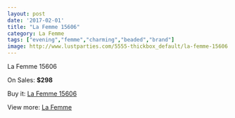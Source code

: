 ```yaml
---
layout: post
date: '2017-02-01'
title: "La Femme 15606"
category: La Femme
tags: ["evening","femme","charming","beaded","brand"]
image: http://www.lustparties.com/5555-thickbox_default/la-femme-15606.jpg
---
```

La Femme 15606

On Sales: **$298**
<a href="https://www.lustparties.com/en/la-femme/1872-la-femme-15606.html"><amp-img layout="responsive" width="600" height="600" src="//www.lustparties.com/5555-thickbox_default/la-femme-15606.jpg" alt="La Femme 15606 0" /></a>
<a href="https://www.lustparties.com/en/la-femme/1872-la-femme-15606.html"><amp-img layout="responsive" width="600" height="600" src="//www.lustparties.com/5556-thickbox_default/la-femme-15606.jpg" alt="La Femme 15606 1" /></a>

Buy it: [La Femme 15606](https://www.lustparties.com/en/la-femme/1872-la-femme-15606.html "La Femme 15606")

View more: [La Femme](https://www.lustparties.com/en/4-la-femme "La Femme")
